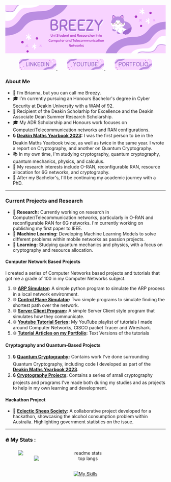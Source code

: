 ![Introduction Image](Figures/intro.png)

<div align="center">
  <a href="https://www.linkedin.com/in/brianna-laird/" target="_blank">
    <span style="margin: 0 15px;">
      <img src="Figures/linkedin.png" style="height: 35px;" alt="linkedin logo" />
    </span>
  </a>
  <a href="https://www.youtube.com/@Breezy-Codes/" target="_blank">
    <span style="margin: 0 15px;">
      <img src="Figures/youtube.png" style="height: 35px;" alt="youtube logo" />
    </span>
  </a>
  <a href="https://briannalaird.com/" target="_blank">
    <span style="margin: 0 15px;">
      <img src="Figures/portfolio.png" style="height: 35px;" alt="portfolio logo" />
    </span>
  </a>
  <!-- Uncomment and update the path when ready to use
  <a href="https://example.com/" target="_blank">
    <span style="margin: 0 15px;">
      <img src="Figures/scholar.png" style="height: 35px;" alt="other logo" />
    </span>
  </a>
  -->
</div>

### About Me

- 👋 I’m Brianna, but you can call me Breezy.
- 🎓 I'm currently pursuing an Honours Bachelor's degree in Cyber Security at Deakin University with a WAM of 92.
- 📝 Recipient of the Deakin Scholarhip for Excellence and the Deakin Associate Dean Summer Research Scholarship.
- 🎓 My ADR Scholarship and Honours work focuses on Computer/Telecommunication networks and RAN configurations.
- 🔒 **[Deakin Maths Yearbook 2023](https://figshare.com/articles/book/Mathematics_Yearbook_2023/25824244):** I was the first person to be in the Deakin Maths Yearbook twice, as well as twice in the same year. I wrote a report on Cryptography, and another on Quantum Cryptography.
- 📚 In my own time, I'm studying cryptography, quantum cryptography, quantum mechanics, physics, and calculus.
- 🎯 My research interests include O-RAN, reconfigurable RAN, resource allocation for 6G networks, and cryptography.
- 🚀 After my Bachelor's, I'll be continuing my academic journey with a PhD.

---

### Current Projects and Research
- 📝 **Research:** Currently working on research in Computer/Telecommunication networks, particularly in O-RAN and reconfigurable RAN for 6G networks. I'm currently working on publishing my first paper to IEEE.
- 🔬 **Machine Learning:** Developing Machine Learning Models to solve different problems within mobile networks as passion projects.
- 📝 **Learning:** Studying quantum mechanics and physics, with a focus on cryptography and resource allocation.

#### Computer Network Based Projects
I created a series of Computer Networks based projects and tutorials that got me a grade of 100 in my Computer Networks subject.
1. 🌐 **[ARP Simulator](https://github.com/breezy-codes/ARP-Simulator):** A simple python program to simulate the ARP process in a local network environment.
2. 🌐 **[Control Plane Simulator](https://github.com/breezy-codes/Control-Plane-Simulator):** Two simple programs to simulate finding the shortest path over the network.
3. 🌐 **[Server Client Program](https://github.com/breezy-codes/Server-Client-Program):** A simple Server Client style program that simulates how they communicate.
4. 🌐 **[Youtube Tutorial Series](https://www.youtube.com/playlist?list=PL4Wc20ExYa-rOJPYFocURBIpAePyCJ4Un):** My YouTube playlist of tutorials I made around Computer Networks, CISCO packet Tracer and Wireshark.
5. 🌐 **[Tutorial Articles on my Portfolio](https://briannalaird.com/tutorials):** Text Versions of the tutorials

#### Cryptography and Quantum-Based Projects
1. 🔒 **[Quantum Cryptography](https://github.com/breezy-codes/Quantum-Cryptography):** Contains work I've done surrounding Quantum Cryptography, including code I developed as part of the **[Deakin Maths Yearbook 2023](https://figshare.com/articles/book/Mathematics_Yearbook_2023/25824244)**.
2. 🔒 **[Cryptography Projects](https://github.com/breezy-codes/Cryptography-Projects):** Contains a series of small cryptography projects and programs I've made both during my studies and as projects to help in my own learning and development.

#### Hackathon Project
- 🚀 **[Eclectic Sheep Society](https://github.com/breezy-codes/Eclectic-Sheep-Society):** A collaborative project developed for a hackathon, showcasing the alcohol consumption problem within Australia. Highlighting government statistics on the issue.

---

<h3 align="left">🔥   My Stats :</h3>

###

<div align="center">
  <img width="425" style="display: inline-block; vertical-align: top;" src="https://github-readme-stats-salesp07.vercel.app/api?username=breezy-codes&count_private=true&show_icons=true&theme=material-palenight&rank_icon=github&border_radius=10" alt="readme stats" />
  <img width="325" style="display: inline-block; vertical-align: top;" src="https://github-readme-stats-salesp07.vercel.app/api/top-langs/?username=breezy-codes&hide=HTML&langs_count=8&layout=compact&theme=material-palenight&border_radius=10&size_weight=0.5&count_weight=0.5&exclude_repo=github-readme-stats" alt="top langs" />
</div>

<br>

<p align="center">
  <a href="https://skillicons.dev/icons?i=js,git,java,mysql,md,py,react,cpp,cs,eclipse,ai,latex,linux,powershell,raspberrypi,regex,vscode,pytorch&perline=9&theme=light">
    <img src="https://skillicons.dev/icons?i=js,git,java,mysql,md,py,react,cpp,cs,eclipse,ai,latex,linux,powershell,raspberrypi,regex,vscode,pytorch&perline=9&theme=light" alt="My Skills">
  </a>
</p>
